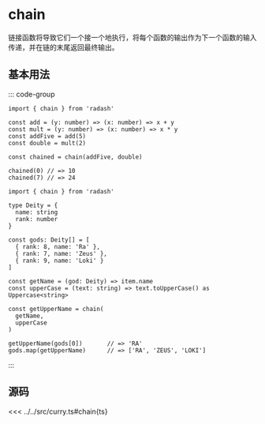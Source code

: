 # chain

链接函数将导致它们一个接一个地执行，将每个函数的输出作为下一个函数的输入传递，并在链的末尾返回最终输出。

## 基本用法
::: code-group

```ts[example1.ts]
import { chain } from 'radash'

const add = (y: number) => (x: number) => x + y
const mult = (y: number) => (x: number) => x * y
const addFive = add(5)
const double = mult(2)

const chained = chain(addFive, double)

chained(0) // => 10
chained(7) // => 24
```

```ts[example2.ts]
import { chain } from 'radash'

type Deity = {
  name: string
  rank: number
}

const gods: Deity[] = [
  { rank: 8, name: 'Ra' },
  { rank: 7, name: 'Zeus' },
  { rank: 9, name: 'Loki' }
]

const getName = (god: Deity) => item.name
const upperCase = (text: string) => text.toUpperCase() as Uppercase<string>

const getUpperName = chain(
  getName,
  upperCase
)

getUpperName(gods[0])       // => 'RA'
gods.map(getUpperName)      // => ['RA', 'ZEUS', 'LOKI']
```
:::
## 源码

<<< ../../src/curry.ts#chain{ts}
